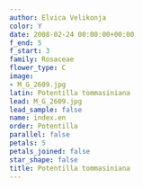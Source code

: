 ```yaml
---
author: Elvica Velikonja
color: Y
date: 2008-02-24 00:00:00+00:00
f_end: 5
f_start: 3
family: Rosaceae
flower_type: C
image:
- M_G_2609.jpg
latin: Potentilla tommasiniana
lead: M_G_2609.jpg
lead_sample: false
name: index.en
order: Potentilla
parallel: false
petals: 5
petals_joined: false
star_shape: false
title: Potentilla tommasiniana
---
```

